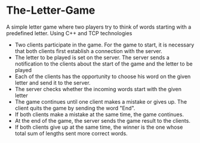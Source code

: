 # The-Letter-Game
A simple letter game where two players try to think of words starting with a predefined letter. Using C++ and TCP technologies

- Two clients participate in the game. For the game to start, it is necessary that both clients first
establish a connection with the server. 
- The letter to be played is set on the server. The server sends a notification to the clients about the start of the game and the letter to be played
- Each of the clients has the opportunity to choose his word on the given letter and send it to the server.
- The server checks whether the incoming words start with the given letter
- The game continues until one client makes a mistake or gives up. The client quits the game by sending the word "End".
- If both clients make a mistake at the same time, the game continues.
- At the end of the game, the server sends the game result to the clients.
- If both clients give up at the same time, the winner is the one whose total sum of lengths sent
more correct words.
